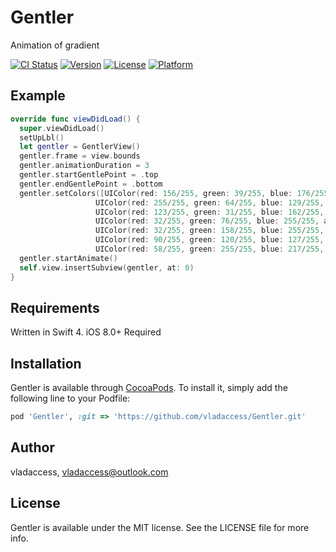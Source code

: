 # Gentler
Animation of gradient

[![CI Status](https://img.shields.io/travis/vladaccess/Gentler.svg?style=flat)](https://travis-ci.org/vladaccess/Gentler)
[![Version](https://img.shields.io/cocoapods/v/Gentler.svg?style=flat)](https://cocoapods.org/pods/Gentler)
[![License](https://img.shields.io/cocoapods/l/Gentler.svg?style=flat)](https://cocoapods.org/pods/Gentler)
[![Platform](https://img.shields.io/cocoapods/p/Gentler.svg?style=flat)](https://cocoapods.org/pods/Gentler)

## Example
```swift
override func viewDidLoad() {
  super.viewDidLoad()
  setUpLbl()
  let gentler = GentlerView()
  gentler.frame = view.bounds
  gentler.animationDuration = 3
  gentler.startGentlePoint = .top
  gentler.endGentlePoint = .bottom
  gentler.setColors([UIColor(red: 156/255, green: 39/255, blue: 176/255, alpha: 1.0),
                   UIColor(red: 255/255, green: 64/255, blue: 129/255, alpha: 1.0),
                   UIColor(red: 123/255, green: 31/255, blue: 162/255, alpha: 1.0),
                   UIColor(red: 32/255, green: 76/255, blue: 255/255, alpha: 1.0),
                   UIColor(red: 32/255, green: 158/255, blue: 255/255, alpha: 1.0),
                   UIColor(red: 90/255, green: 120/255, blue: 127/255, alpha: 1.0),
                   UIColor(red: 58/255, green: 255/255, blue: 217/255, alpha: 1.0)])
  gentler.startAnimate()
  self.view.insertSubview(gentler, at: 0)
}
```

## Requirements
Written in Swift 4. iOS 8.0+ Required

## Installation

Gentler is available through [CocoaPods](https://cocoapods.org). To install
it, simply add the following line to your Podfile:

```ruby
pod 'Gentler', :git => 'https://github.com/vladaccess/Gentler.git'
```

## Author

vladaccess, vladaccess@outlook.com

## License

Gentler is available under the MIT license. See the LICENSE file for more info.
